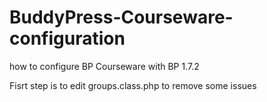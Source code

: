 BuddyPress-Courseware-configuration
===================================

how to configure BP Courseware  with BP 1.7.2



Fisrt step is to edit groups.class.php to remove some issues 


